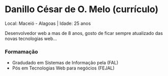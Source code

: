 # Danillo César de O. Melo (currículo)
Local: Maceió - Alagoas | Idade: 25 anos

Desenvolvedor web a mas de 8 anos, gosto de ficar sempre atualizado das novas tecnologias
web...


### Formamação

* Gradudado em Sistemas de Informação pela (FAL)
* Pós em Tecnologias Web para negócios (FEJAL)